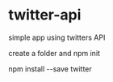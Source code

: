# twitter-api
simple app using twitters API

create a folder and npm init

npm install --save twitter
